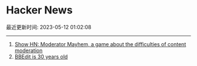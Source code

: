 # Hacker News

最近更新时间: 2023-05-12 01:02:08

--- 
1. [Show HN: Moderator Mayhem, a game about the difficulties of content moderation](https://moderatormayhem.engine.is/) 
2. [BBEdit is 30 years old](https://www.barebones.com/store/) 
